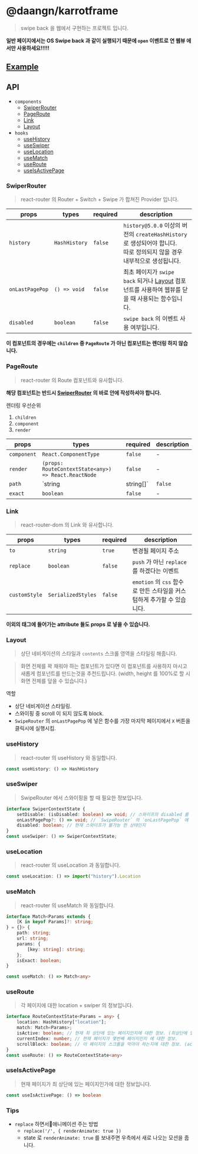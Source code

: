 # @daangn/karrotframe

> swipe back 을 웹에서 구현하는 프로젝트 입니다.

**일반 페이지에서는 OS Swipe back 과 같이 실행되기 때문에 `open` 이벤트로 연 웹뷰 에서만 사용하세요!!!!!**

## [Example](./example)

## API

- `components`
  - [SwiperRouter](#SwiperRouter)
  - [PageRoute](#PageRoute)
  - [Link](#Link)
  - [Layout](#Layout)
- `hooks`
  - [useHistory](#useSwiper)
  - [useSwiper](#useSwiper)
  - [useLocation](#useSwiper)
  - [useMatch](#useSwiper)
  - [useRoute](#useSwiper)
  - [useIsActivePage](#useSwiper)


### SwiperRouter

> react-router 의 Router + Switch + Swipe 가 합쳐진 Provider 입니다.

| props | types | required | description |
| ----- | ----- | -------- | ----------- |
| `history` | `HashHistory` | `false` | `history@5.0.0` 이상의 버전의 `createHashHistory` 로 생성되어야 합니다.<br/>따로 정의되지 않을 경우 내부적으로 생성됩니다. |
| `onLastPagePop` | `() => void` | `false` | 최초 페이지가 `swipe back` 되거나 [Layout](#Layout) 컴포넌트를 사용하여 웹뷰를 닫을 때 사용되는 함수입니다.<br> |
| `disabled` | `boolean` | `false` | `swipe back` 의 이벤트 사용 여부입니다. |

**이 컴포넌트의 경우에는 `children` 중 `PageRoute` 가 아닌 컴포넌트는 렌더링 하지 않습니다.**

### PageRoute

> react-router 의 Route 컴포넌트와 유사합니다.

**해당 컴포넌트는 반드시 [SwiperRouter](#SwiperRouter) 의 바로 안에 작성하셔야 합니다.**

렌더링 우선순위

1. `children`
2. `component`
3. `render`

| props | types | required | description |
| ----- | ----- | -------- | ----------- |
| `component` | `React.ComponentType` | `false` | - |
| `render` | `(props: RouteContextState<any>) => React.ReactNode` | `false` | - |
| `path` | `string | string[]` | `false` | - |
| `exact` | `boolean` | `false` | - |


### Link

> react-router-dom 의 Link 와 유사합니다.

| props | types | required | description |
| ----- | ----- | -------- | ----------- |
| `to` | `string` | `true` | 변경될 페이지 주소 |
| `replace` | `boolean` | `false` | `push` 가 아닌 `replace` 를 하겠다는 이벤트 |
| `customStyle` | `SerializedStyles` | `false` | `emotion` 의 `css` 함수로 만든 스타일을 커스텀하게 추가할 수 있습니다. |

**이외의 <a> 태그에 들어가는 attribute 들도 props 로 넣을 수 있습니다.**

### Layout

> 상단 네비게이션의 스타일과 `contents` 스크롤 영역을 스타일링 해줍니다. 

> 화면 전체를 꽉 채워야 하는 컴포넌트가 있다면 이 컴포넌트를 사용하지 마시고 새롭게 컴포넌트를 만드는것을 추천드립니다. (width, height 를 100%로 할 시 화면 전체를 덮을 수 있습니다.)

역할
- 상단 네비게이션 스타일링.
- 스와이핑 중 scroll 이 되지 않도록 block.
- `SwipeRouter` 의 `onLastPagePop` 에 넣은 함수를 가장 마지막 페이지에서 `X` 버튼을 클릭시에 실행시킴.
 

### useHistory

> react-router 의 useHistory 와 동일합니다.

```ts
const useHistory: () => HashHistory
```

### useSwiper

> SwipeRouter 에서 스와이핑을 할 때 필요한 정보입니다.

```ts
interface SwiperContextState {
    setDisable: (isDisabled: boolean) => void; // 스와이프의 disabled 를 컨트롤 하는 함수입니다.
    onLastPagePop?: () => void; // `SwipeRouter` 의 `onLastPagePop` 에 넣은 함수 입니다.
    disabled: boolean; // 현재 스와이프가 불가능 한 상태인지
}
const useSwiper: () => SwiperContextState;
```

### useLocation

> react-router 의 useLocation 과 동일합니다.

```ts
const useLocation: () => import("history").Location
```

### useMatch

> react-router 의 useMatch 와 동일합니다.

```ts
interface Match<Params extends {
    [K in keyof Params]?: string;
} = {}> {
    path: string;
    url: string;
    params: {
        [key: string]: string;
    };
    isExact: boolean;
}

const useMatch: () => Match<any>
```

### useRoute

> 각 페이지에 대한 location + swiper 의 정보입니다.

```ts
interface RouteContextState<Params = any> {
    location: HashHistory["location"];
    match: Match<Params>;
    isActive: boolean; // 현재 최 상단에 있는 페이지인지에 대한 정보. (최상단에 있는 페이지인지)
    currentIndex: number; // 현재 페이지가 몇번째 페이지인지 에 대한 정보.
    scrollBlock: boolean; // 이 페이지의 스크롤을 막아야 하는지에 대한 정보. (activeIndex !== idx || isSwiping)
}
const useRoute: () => RouteContextState<any>
```

### useIsActivePage

> 현재 페이지가 최 상단에 있는 페이지인가에 대한 정보입니다.

```ts
const useIsActivePage: () => boolean
```



### Tips

- `replace` 하면서애니메이션 주는 방법
  - `replace('/', { renderAnimate: true })`
  - state 로 `renderAnimate: true` 를 보내주면 우측에서 새로 나오는 모션을 줍니다.
